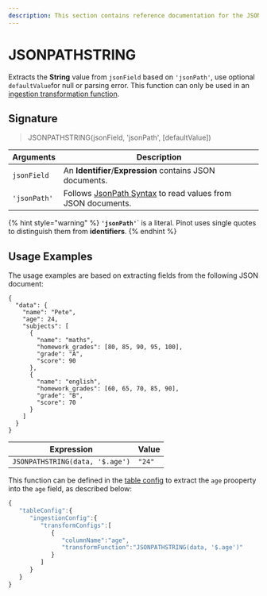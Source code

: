```yaml
---
description: This section contains reference documentation for the JSONPATH function.
---
```


# JSONPATHSTRING

Extracts the <strong>String</strong> value from <code>jsonField</code> based on <code>'jsonPath'</code>, use optional <code>defaultValue</code>for null or parsing error.
This function can only be used in an [ingestion transformation function](../../developers/advanced/ingestion-level-transformations.md).

## Signature

> JSONPATHSTRING(jsonField, 'jsonPath', [defaultValue])

| Arguments  | Description                                                                                                                                                                                                                                   |
| ---------------- | ------------------------------------------------------------------------------------------------------------------------------------------------------------------------------------------------------------------------------------------------- |
| `jsonField`      | An **Identifier**/**Expression** contains JSON documents.                                                                                                                                                                                         |
| `'jsonPath'`     | Follows [JsonPath Syntax](https://goessner.net/articles/JsonPath/) to read values from JSON documents.                                                                                                                                            |

{% hint style="warning" %}
**`'jsonPath'`**` is a literal. Pinot uses single quotes to distinguish them from **identifiers**.
{% endhint %}

## Usage Examples

The usage examples are based on extracting fields from the following JSON document:

```
{
  "data": {
    "name": "Pete",
    "age": 24,
    "subjects": [
      {
        "name": "maths",
        "homework_grades": [80, 85, 90, 95, 100],
        "grade": "A",
        "score": 90
      },
      {
        "name": "english",
        "homework_grades": [60, 65, 70, 85, 90],
        "grade": "B",
        "score": 70
      }
    ]
  }
}
```

| Expression                                                        | Value                  |
| ----------------------------------------------------------------- | ---------------------- |
| `JSONPATHSTRING(data, '$.age')`                           | `"24"`                 |

This function can be defined in the [table config](../table.md) to extract the `age` prooperty into the `age` field, as described below:

```javascript
{
   "tableConfig":{
      "ingestionConfig":{
         "transformConfigs":[
            {
               "columnName":"age",
               "transformFunction":"JSONPATHSTRING(data, '$.age')"
            }
         ]
      }
   }
}
```